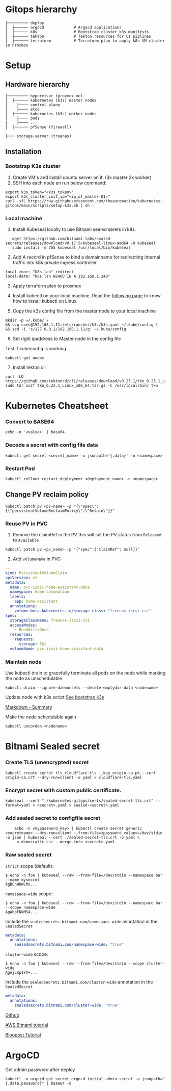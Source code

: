 # Gitops hierarchy

```
├───────── deploy
│  ├────── argocd             # Argocd applications
│  ├────── k8s                # Bootstrap cluster k8s manifests
│  ├────── tekton             # Tekton resources for CI piplines
│  ├────── terraform          # Terraform plan to apply k8s VM cluster in Proxmox
```


# Setup

## Hardware hierarchy

```
├───────── hypervisor (proxmox-ve)
│  ├────── kubernetes (k3s) master nodes
│    ├──── control plane
│    ├──── etcd
│  ├────── kubernetes (k3s) worker nodes
│    ├──── pods
|    ├──── ...
│  │────── pfSense (firewall)
```
```
├─── storage-server (truenas)
```

## Installation

### Bootstrap K3s cluster

1. Create VM's and install ubuntu server on it. (3x master 2x worker)
2. SSH into each node en run below command:

```console
export k3s_token="<k3s_token>"
export k3s_cluster_init_ip="<ip_of_master-01>"
curl -sfL https://raw.githubusercontent.com/theautomation/kubernetes-gitops/main/scripts/setup-k3s.sh | sh -
```

### Local machine

1. Install Kubeseal locally to use Bitnami sealed serets in k8s.
```console
   wget https://github.com/bitnami-labs/sealed-secrets/releases/download/v0.17.5/kubeseal-linux-amd64 -O kubeseal
   sudo install -m 755 kubeseal /usr/local/bin/kubeseal
```

2. Add A record in pfSense to bind a domainname for redirecting internal traffic into k8s private ingress controller.
```
local-zone: "k8s.lan" redirect
local-data: "k8s.lan 86400 IN A 192.168.1.240"
```
3. Apply terraform plan to proxmox

4. Install kubectl on your local machine.
   Read the [following page](https://kubernetes.io/docs/tasks/tools/install-kubectl-linux/) to know how to install kubectl on Linux.

5. Copy the k3s config file from the master node to your local machine

```console
mkdir -p ~/.kube/ \
&& scp coen@192.168.1.11:/etc/rancher/k3s/k3s.yaml ~/.kube/config \
&& sed -i 's/127.0.0.1/192.168.1.11/g' ~/.kube/config
```

6. Set right ipaddress to Master node in the config file

Test if kubeconfig is working

```console
kubectl get nodes
```

7. Install tekton cli 
```console
curl -LO https://github.com/tektoncd/cli/releases/download/v0.23.1/tkn_0.23.1_Linux_x86_64.tar.gz
sudo tar xvzf tkn_0.23.1_Linux_x86_64.tar.gz -C /usr/local/bin/ tkn
``` 

# Kubernetes Cheatsheet

### Convert to BASE64
```console
echo -n '<value>' | base64
```

### Decode a secret with config file data
```console
kubectl get secret <secret_name> -o jsonpath='{.data}' -n <namespace>
```

### Restart Pod
```batch
kubectl rollout restart deployment <deployment name> -n <namespace>
```

## Change PV reclaim policy
```console
kubectl patch pv <pv-name> -p "{\"spec\":{\"persistentVolumeReclaimPolicy\":\"Retain\"}}"
```

### Reuse PV in PVC
1. Remove the claimRef in the PV this will set the PV status from ```Released``` to ```Available```
```console
kubectl patch pv <pv_name> -p '{"spec":{"claimRef": null}}'
```
2. Add ```volumeName``` in PVC

```yaml
---
kind: PersistentVolumeClaim
apiVersion: v1
metadata:
  name: pvc-iscsi-home-assistant-data
  namespace: home-automation
  labels:
    app: home-assistant
  annotations:
    volume.beta.kubernetes.io/storage-class: "freenas-iscsi-csi"
spec:
  storageClassName: freenas-iscsi-csi
  accessModes:
    - ReadWriteOnce
  resources:
    requests:
      storage: 5Gi
  volumeName: pvc-iscsi-home-assistant-data
```

### Maintain node

Use kubectl drain to gracefully terminate all pods on the node while marking the node as unschedulable
```console
kubectl drain --ignore-daemonsets --delete-emptydir-data <nodename>
```

Update node with k3s script
[See bootstrap k3s](###-Bootstrap-K3s-cluster)

[Markdown - Summary](#Getting-started-with-Markdown)

Make the node schedulable again
```console
kubectl uncordon <nodename>
```


# Bitnami Sealed secret

### Create TLS (unencrypted) secret
```
kubectl create secret tls cloudflare-tls --key origin-ca.pk --cert origin-ca.crt --dry-run=client -o yaml > cloudflare-tls.yaml
```

### Encrypt secret with custom public certificate.
```console
kubeseal --cert "./kubernetes-gitops/certs/sealed-secret-tls.crt" --format=yaml < <secret>.yaml > sealed-<secret>.yaml
```

### Add sealed secret to configfile secret
```console
    echo -n <mypassword_key> | kubectl create secret generic <secretname> --dry-run=client --from-file=<password_value>=/dev/stdin -o json | kubeseal --cert ./sealed-secret-tls.crt -o yaml \
    -n democratic-csi --merge-into <secret>.yaml
```

### Raw sealed secret

`strict` scope (default):

```console
$ echo -n foo | kubeseal --raw --from-file=/dev/stdin --namespace bar --name mysecret
AgBChHUWLMx...
```

`namespace-wide` scope:

```console
$ echo -n foo | kubeseal --raw --from-file=/dev/stdin --namespace bar --scope namespace-wide
AgAbbFNkM54...
```
Include the `sealedsecrets.bitnami.com/namespace-wide` annotation in the `SealedSecret`
```yaml
metadata:
  annotations:
    sealedsecrets.bitnami.com/namespace-wide: "true"
```

`cluster-wide` scope:

```console
$ echo -n foo | kubeseal --raw --from-file=/dev/stdin --scope cluster-wide
AgAjLKpIYV+...
```
Include the `sealedsecrets.bitnami.com/cluster-wide` annotation in the `SealedSecret`
```yaml
metadata:
  annotations:
    sealedsecrets.bitnami.com/cluster-wide: "true"
```


[Github](https://github.com/bitnami-labs/sealed-secrets)

[AWS Bitnami tutorial](https://aws.amazon.com/blogs/opensource/managing-secrets-deployment-in-kubernetes-using-sealed-secrets/)

[Blogpost Tutorial](https://itsmetommy.com/2020/06/26/kubernetes-sealed-secrets/)


# ArgoCD

Get admin password after deploy
```
kubectl -n argocd get secret argocd-initial-admin-secret -o jsonpath="{.data.password}" | base64 -d
```